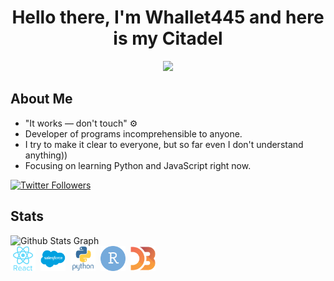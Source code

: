 <div id="header" align="center">
  <h1>Hello there, I'm Whallet445 and here is my Citadel</h1>
</div>
<div id="header" align="center">
  <img src="https://i.postimg.cc/KYqfdv3s/68747470733a2f2f696d616765732e73717561726573706163652d63646e2e636f6d2f636f6e74656e742f76312f35373639.gif" width="500"/>
</div>
<div id="bio">
  <h2>About Me</h2>
  <ul>
    <li>"It works — don't touch" ⚙</li>
    <li>Developer of programs incomprehensible to anyone. </li>    
    <li>I try to make it clear to everyone, but so far even I don't understand anything))</li>
    <li>Focusing on learning Python and JavaScript right now.</li>
  </ul>
<a href="https://www.twitter.com/whallet5/">  <img src="https://img.shields.io/twitter/follow/whallet5?label=Twitter&logo=twitter&style=for-the-badge&color=blue" alt="Twitter Followers"/></a>
</div>
<div id="stats">
  <h2>Stats</h2>
  <img src="https://github-profile-summary-cards.vercel.app/api/cards/profile-details?username=whallet445&theme=radical&hide_border=true" alt="Github Stats Graph"/>
</div>
<div>
  <img src="https://github.com/devicons/devicon/blob/master/icons/react/react-original-wordmark.svg" title="React" alt="React" width="40" height="40"/>&nbsp;
  <img src="https://github.com/devicons/devicon/blob/master/icons/salesforce/salesforce-original.svg" title="SF" alt="sf" width="40" height="40"/>&nbsp;
  <img src="https://github.com/devicons/devicon/blob/master/icons/python/python-original-wordmark.svg" title="Python" alt="Py" width="40" height="40"/>&nbsp;
  <img src="https://github.com/devicons/devicon/blob/master/icons/rstudio/rstudio-original.svg" title="R" alt="R" width="40" height="40"/>&nbsp;
  <img src="https://github.com/devicons/devicon/blob/master/icons/d3js/d3js-original.svg"  title="D3" alt="D3" width="40" height="40"/>&nbsp;
  <div>
